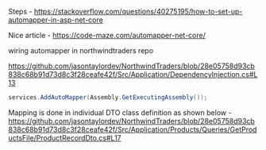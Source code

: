Steps - 
https://stackoverflow.com/questions/40275195/how-to-set-up-automapper-in-asp-net-core

Nice article - 
https://code-maze.com/automapper-net-core/

wiring automapper in northwindtraders repo

https://github.com/jasontaylordev/NorthwindTraders/blob/28e05758d93cb838c68b91d73d8c3f28ceafe42f/Src/Application/DependencyInjection.cs#L13
```cs
services.AddAutoMapper(Assembly.GetExecutingAssembly());
```
Mapping is done in individual DTO class definition as shown below - 
https://github.com/jasontaylordev/NorthwindTraders/blob/28e05758d93cb838c68b91d73d8c3f28ceafe42f/Src/Application/Products/Queries/GetProductsFile/ProductRecordDto.cs#L17
